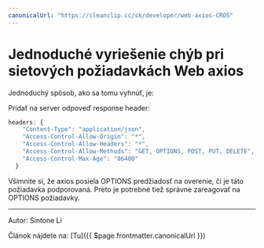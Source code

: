 ```yaml
---
canonicalUrl: "https://cleanclip.cc/sk/developer/web-axios-CROS"
---
```

# Jednoduché vyriešenie chýb pri sietových požiadavkách Web axios

Jednoduchý spôsob, ako sa tomu vyhnúť, je:

Pridať na server odpoveď response header:
```js
headers: {
    "Content-Type": "application/json",
    "Access-Control-Allow-Origin": "*",
    "Access-Control-Allow-Headers": "*",
    "Access-Control-Allow-Methods": "GET, OPTIONS, POST, PUT, DELETE",
    "Access-Control-Max-Age": "86400"
  }
```

Všimnite si, že axios posiela OPTIONS predžiadosť na overenie, či je táto požiadavka podporovaná. Preto je potrebné tiež správne zareagovať na OPTIONS požiadavky.

---

Autor: Sintone Li

Článok nájdete na: [Tu]({{ $page.frontmatter.canonicalUrl }})
